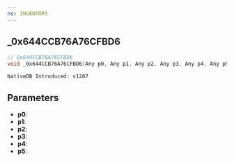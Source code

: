 ```yaml
---
ns: INVENTORY
---
```

## _0x644CCB76A76CFBD6

```c
// 0x644CCB76A76CFBD6
void _0x644CCB76A76CFBD6(Any p0, Any p1, Any p2, Any p3, Any p4, Any p5);
```

```
NativeDB Introduced: v1207
```

## Parameters
* **p0**:
* **p1**:
* **p2**:
* **p3**:
* **p4**:
* **p5**:
